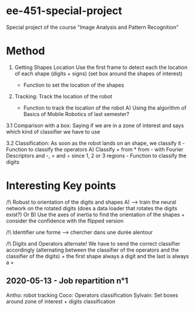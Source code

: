 # ee-451-special-project
Special project of the course "Image Analysis and Pattern Recognition"





# Method

1. Getting Shapes Location
Use the first frame to detect each the location of each shape (digits + signs) (set box around the shapes of interest)
	- Function to set the location of the shapes

2. Tracking:
Track the location of the robot
	- Function to track the location of the robot
		A) Using the algorithm of Basics of Mobile Robotics of last semester?

3.1 Comparison with a box:
Saying if we are in a zone of interest and says which kind of classifier we have to use

3.2 Classification:
As soon as the robot lands on an shape, we classify it
	- Function to classify the operators
		A) Classify + from * from - with Fourier Descriptors and 	-, = and ÷ since 1, 2 or 3 regions
	- Function to classify the digits




# Interesting Key points

/!\ Robust to orientation of the digits and shapes
A) —> train the neural network on the rotated digits (does a data loader that rotates the digits exist?)
Or
B) Use the axes of inertia to find the orientation of the shapes + consider the confidence with the flipped version

/!\ Identifier une forme —> chercher dans une durée alentour

/!\ Digits and Operators alternate! We have to send the correct classifier accordingly (alternating between the classifier of the operators and the classifier of the digits) + the first shape always a digit and the last is always a =




## 2020-05-13 - Job repartition n°1

Antho: robot tracking
Coco: Operators classification
Sylvain: Set boxes around zone of interest + digits classification




